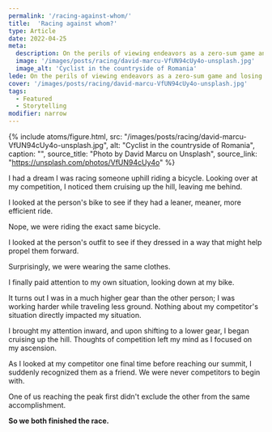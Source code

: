 ```yaml
---
permalink: '/racing-against-whom/'
title:  'Racing against whom?'
type: Article
date: 2022-04-25
meta: 
  description: On the perils of viewing endeavors as a zero-sum game and losing sight of not only what we're doing, but how we're doing it.
  image: '/images/posts/racing/david-marcu-VfUN94cUy4o-unsplash.jpg'
  image_alt: 'Cyclist in the countryside of Romania'
lede: On the perils of viewing endeavors as a zero-sum game and losing sight of not only what we're doing, but how we're doing it.
cover: '/images/posts/racing/david-marcu-VfUN94cUy4o-unsplash.jpg'
tags: 
  - Featured
  - Storytelling
modifier: narrow
---
```


{% include atoms/figure.html, src: "/images/posts/racing/david-marcu-VfUN94cUy4o-unsplash.jpg", alt: "Cyclist in the countryside of Romania", caption: "", source_title: "Photo by David Marcu on Unsplash", source_link: "https://unsplash.com/photos/VfUN94cUy4o" %}

I had a dream I was racing someone uphill riding a bicycle. Looking over at my competition, I noticed them cruising up the hill, leaving me behind.

I looked at the person's bike to see if they had a leaner, meaner, more efficient ride.

Nope, we were riding the exact same bicycle.

I looked at the person's outfit to see if they dressed in a way that might help propel them forward. 

Surprisingly, we were wearing the same clothes.

I finally paid attention to my own situation, looking down at my bike. 

It turns out I was in a much higher gear than the other person; I was working harder while traveling less ground. Nothing about my competitor's situation directly impacted my situation.

I brought my attention inward, and upon shifting to a lower gear, I began cruising up the hill. Thoughts of competition left my mind as I focused on my ascension.

As I looked at my competitor one final time before reaching our summit, I suddenly recognized them as a friend. We were never competitors to begin with.

One of us reaching the peak first didn't exclude the other from the same accomplishment. 

**So we both finished the race.**